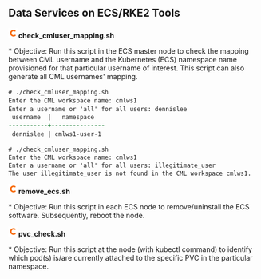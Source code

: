 ## Data Services on ECS/RKE2 Tools

<p align="left"><img src="https://github.com/dennislee22/ECS/blob/main/cldrlogo.png" alt="c" width="20" height="20"/><b>check_cmluser_mapping.sh</b></p>
* Objective: Run this script in the ECS master node to check the mapping between CML username and the Kubernetes (ECS) namespace name provisioned for that particular username of interest. This script can also generate all CML usernames' mapping.

```diff
# ./check_cmluser_mapping.sh 
Enter the CML workspace name: cmlws1
Enter a username or 'all' for all users: dennislee
 username  |   namespace   
-----------+---------------
 dennislee | cmlws1-user-1
```
```
# ./check_cmluser_mapping.sh 
Enter the CML workspace name: cmlws1
Enter a username or 'all' for all users: illegitimate_user
The user illegitimate_user is not found in the CML workspace cmlws1.
```
<p></p>
<p align="left"><img src="https://github.com/dennislee22/ECS/blob/main/cldrlogo.png" alt="c" width="20" height="20"/><b>remove_ecs.sh</b></p>
* Objective: Run this script in each ECS node to remove/uninstall the ECS software. Subsequently, reboot the node.

<p></p>
<p align="left"><img src="https://github.com/dennislee22/ECS/blob/main/cldrlogo.png" alt="c" width="20" height="20"/><b>pvc_check.sh</b></p>
* Objective: Run this script at the node (with kubectl command) to identify which pod(s) is/are currently attached to the specific PVC in the particular namespace.
